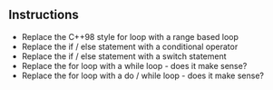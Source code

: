 ## Instructions

* Replace the C++98 style for loop with a range based loop
* Replace the if / else statement with a conditional operator
* Replace the if / else statement with a switch statement
* Replace the for loop with a while loop - does it make sense?
* Replace the for loop with a do / while loop - does it make sense? 
